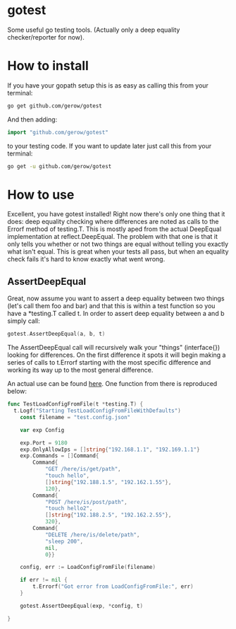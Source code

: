 gotest
======

Some useful go testing tools.  (Actually only a deep equality checker/reporter for now).

How to install
======

If you have your gopath setup this is as easy as calling this from your terminal:

```bash
go get github.com/gerow/gotest
```

And then adding:

```go
import "github.com/gerow/gotest"
```
to your testing code.  If you want to update later just call this from your terminal:

```bash
go get -u github.com/gerow/gotest
```

How to use
==========
Excellent, you have gotest installed! Right now there's only one thing that it does: deep equality checking where differences are noted as calls to the Errorf method of testing.T. This is mostly aped from the actual DeepEqual implementation at reflect.DeepEqual.  The problem with that one is that it only tells you whether or not two things are equal without telling you exactly what isn't equal. This is great when your tests all pass, but when an equality check fails it's hard to know exactly what went wrong.

AssertDeepEqual
---------------
Great, now assume you want to assert a deep equality between two things (let's call them foo and bar) and that this is within a test function so you have a *testing.T called t.  In order to assert deep equality between a and b simply call:

```go
gotest.AssertDeepEqual(a, b, t)
```
The AssertDeepEqual call will recursively walk your "things" (interface{}) looking for differences.  On the first difference it spots it will begin making a series of calls to t.Errorf starting with the most specific difference and working its way up to the most general difference.

An actual use can be found [here](https://github.com/gerow/boop/blob/dev/src/boop/boop_config_test.go).  One function from there is reproduced below:
```go
func TestLoadConfigFromFile(t *testing.T) {
  t.Logf("Starting TestLoadConfigFromFileWithDefaults")
	const filename = "test.config.json"

	var exp Config

	exp.Port = 9180
	exp.OnlyAllowIps = []string{"192.168.1.1", "192.169.1.1"}
	exp.Commands = []Command{
		Command{
			"GET /here/is/get/path",
			"touch hello",
			[]string{"192.188.1.5", "192.162.1.55"},
			120},
		Command{
			"POST /here/is/post/path",
			"touch hello2",
			[]string{"192.188.2.5", "192.162.2.55"},
			320},
		Command{
			"DELETE /here/is/delete/path",
			"sleep 200",
			nil,
			0}}

	config, err := LoadConfigFromFile(filename)

	if err != nil {
		t.Errorf("Got error from LoadConfigFromFile:", err)
	}

	gotest.AssertDeepEqual(exp, *config, t)

}
```
